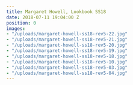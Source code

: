 ```yaml
---
title: Margaret Howell, Lookbook SS18
date: 2018-07-11 19:04:00 Z
position: 0
images:
- "/uploads/margaret-howell-ss18-rev5-22.jpg"
- "/uploads/margaret-howell-ss18-rev5-21.jpg"
- "/uploads/margaret-howell-ss18-rev5-20.jpg"
- "/uploads/margaret-howell-ss18-rev5-19.jpg"
- "/uploads/margaret-howell-ss18-rev5-18.jpg"
- "/uploads/margaret-howell-ss18-rev5-10.jpg"
- "/uploads/margaret-howell-ss18-rev5-03.jpg"
- "/uploads/margaret-howell-ss18-rev5-04.jpg"
---
```


